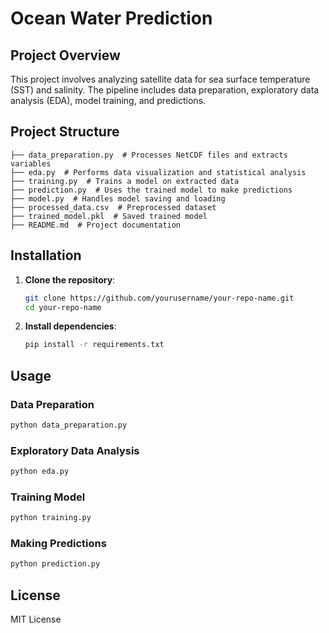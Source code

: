 # Ocean Water Prediction

## Project Overview

This project involves analyzing satellite data for sea surface temperature (SST) and salinity. The pipeline includes data preparation, exploratory data analysis (EDA), model training, and predictions.

## Project Structure

```
├── data_preparation.py  # Processes NetCDF files and extracts variables
├── eda.py  # Performs data visualization and statistical analysis
├── training.py  # Trains a model on extracted data
├── prediction.py  # Uses the trained model to make predictions
├── model.py  # Handles model saving and loading
├── processed_data.csv  # Preprocessed dataset
├── trained_model.pkl  # Saved trained model
├── README.md  # Project documentation
```

## Installation

1. **Clone the repository**:
   ```sh
   git clone https://github.com/yourusername/your-repo-name.git
   cd your-repo-name
   ```
2. **Install dependencies**:
   ```sh
   pip install -r requirements.txt
   ```

## Usage

### Data Preparation

```sh
python data_preparation.py
```

### Exploratory Data Analysis

```sh
python eda.py
```

### Training Model

```sh
python training.py
```

### Making Predictions

```sh
python prediction.py
```

## License

MIT License

